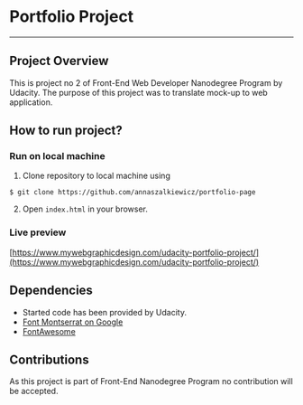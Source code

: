 # Portfolio Project
---
## Project Overview

This is project no 2 of Front-End Web Developer Nanodegree Program by Udacity. The purpose of this project was to translate mock-up to web application.

## How to run project?

### Run on local machine

1. Clone repository to local machine using
```
$ git clone https://github.com/annaszalkiewicz/portfolio-page
```

2. Open `index.html` in your browser.

### Live preview

[https://www.mywebgraphicdesign.com/udacity-portfolio-project/](https://www.mywebgraphicdesign.com/udacity-portfolio-project/)

## Dependencies

* Started code has been provided by Udacity.
* [Font Montserrat on Google](https://fonts.google.com/specimen/Montserrat)
* [FontAwesome](https://fontawesome.com/)

## Contributions

As this project is part of Front-End Nanodegree Program no contribution will be accepted.



